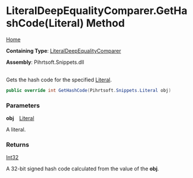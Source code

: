 # LiteralDeepEqualityComparer\.GetHashCode\(Literal\) Method

[Home](../../../../../README.md)

**Containing Type**: [LiteralDeepEqualityComparer](../README.md)

**Assembly**: Pihrtsoft\.Snippets\.dll

\
Gets the hash code for the specified [Literal](../../../Literal/README.md)\.

```csharp
public override int GetHashCode(Pihrtsoft.Snippets.Literal obj)
```

### Parameters

**obj** &ensp; [Literal](../../../Literal/README.md)

A literal\.

### Returns

[Int32](https://docs.microsoft.com/en-us/dotnet/api/system.int32)

A 32\-bit signed hash code calculated from the value of the **obj**\.